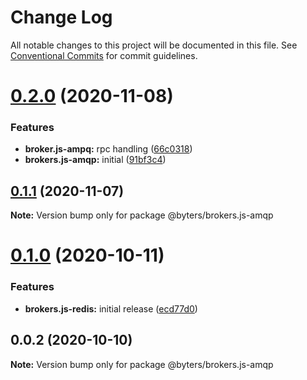 # Change Log

All notable changes to this project will be documented in this file.
See [Conventional Commits](https://conventionalcommits.org) for commit guidelines.

# [0.2.0](https://github.com/BytersProject/brokers.js/compare/@byters/brokers.js-amqp@0.1.1...@byters/brokers.js-amqp@0.2.0) (2020-11-08)


### Features

* **broker.js-ampq:** rpc handling ([66c0318](https://github.com/BytersProject/brokers.js/commit/66c0318af76b90b025af3c8fa000e05861a68640))
* **brokers.js-amqp:** initial ([91bf3c4](https://github.com/BytersProject/brokers.js/commit/91bf3c4eb7814f01e13c80b3a03dc8237ffb7c7a))





## [0.1.1](https://github.com/BytersProject/brokers.js/compare/@byters/brokers.js-amqp@0.1.0...@byters/brokers.js-amqp@0.1.1) (2020-11-07)

**Note:** Version bump only for package @byters/brokers.js-amqp





# [0.1.0](https://github.com/BytersProject/brokers.js/compare/@byters/brokers.js-amqp@0.0.2...@byters/brokers.js-amqp@0.1.0) (2020-10-11)


### Features

* **brokers.js-redis:** initial release ([ecd77d0](https://github.com/BytersProject/brokers.js/commit/ecd77d0a84c539dfeb40416782ed990edc037c6e))





## 0.0.2 (2020-10-10)

**Note:** Version bump only for package @byters/brokers.js-amqp
